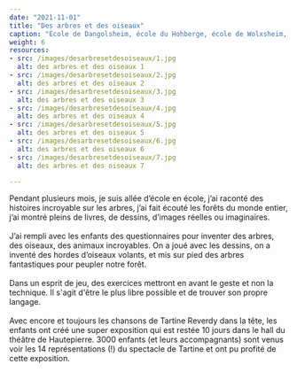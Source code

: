 ```yaml
---
date: "2021-11-01"
title: "Des arbres et des oiseaux"
caption: "École de Dangolsheim, école du Hohberge, école de Wolxsheim, école du Gliesberg, école Éléonore, centre social le Galet, année 2021"
weight: 6
resources:
- src: /images/desarbresetdesoiseaux/1.jpg
  alt: des arbres et des oiseaux 1
- src: /images/desarbresetdesoiseaux/2.jpg
  alt: des arbres et des oiseaux 2
- src: /images/desarbresetdesoiseaux/3.jpg
  alt: des arbres et des oiseaux 3
- src: /images/desarbresetdesoiseaux/4.jpg
  alt: des arbres et des oiseaux 4
- src: /images/desarbresetdesoiseaux/5.jpg
  alt: des arbres et des oiseaux 5
- src: /images/desarbresetdesoiseaux/6.jpg
  alt: des arbres et des oiseaux 6
- src: /images/desarbresetdesoiseaux/7.jpg
  alt: des arbres et des oiseaux 7

---
```

<p class="text">
    Pendant plusieurs mois, je suis allée d’école en école, j’ai raconté des histoires incroyable sur les arbres, j’ai fait écouté les forêts du monde entier, j’ai montré pleins de livres, de dessins, d’images réelles ou imaginaires.
    <br/><br/>
    J’ai rempli avec les enfants des questionnaires pour inventer des arbres, des oiseaux, des animaux incroyables. On a joué avec les dessins, on a inventé des hordes d’oiseaux volants, et mis sur pied des arbres fantastiques pour peupler notre forêt.
    <br/><br/>
    Dans un esprit de jeu, des exercices mettront en avant le geste et non la technique. Il s'agit d'être le plus libre possible et de trouver son propre langage.
    <br/><br/>
    Avec encore et toujours les chansons de Tartine Reverdy dans la tête, les enfants ont créé une super exposition qui est restée 10 jours dans le hall du théâtre de Hautepierre. 3000 enfants (et leurs accompagnants) sont venus voir les 14 représentations (!) du spectacle de Tartine et ont pu profité de cette exposition.
</p>
